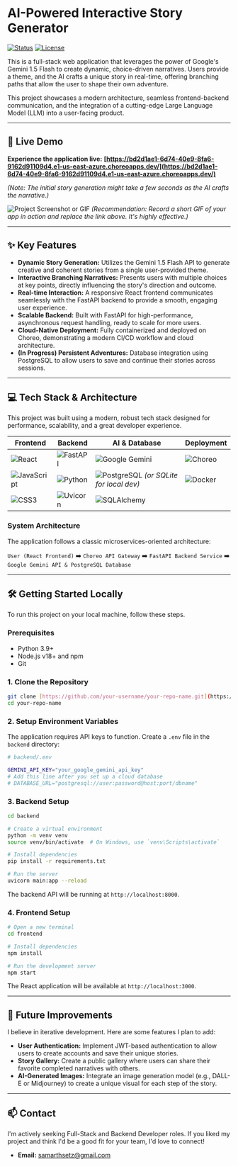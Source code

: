# AI-Powered Interactive Story Generator

[![Status](https://img.shields.io/badge/status-live-success.svg)]()
[![License](https://img.shields.io/badge/license-MIT-blue.svg)](/LICENSE)

This is a full-stack web application that leverages the power of Google's Gemini 1.5 Flash to create dynamic, choice-driven narratives. Users provide a theme, and the AI crafts a unique story in real-time, offering branching paths that allow the user to shape their own adventure.

This project showcases a modern architecture, seamless frontend-backend communication, and the integration of a cutting-edge Large Language Model (LLM) into a user-facing product.

---

## 🚀 Live Demo

**Experience the application live:** **[https://bd2d1ae1-6d74-40e9-8fa6-9162d91109d4.e1-us-east-azure.choreoapps.dev/](https://bd2d1ae1-6d74-40e9-8fa6-9162d91109d4.e1-us-east-azure.choreoapps.dev/)**

*(Note: The initial story generation might take a few seconds as the AI crafts the narrative.)*

![Project Screenshot or GIF](https://your-link-to-a-screenshot-or-gif.com/demo.gif)
*(Recommendation: Record a short GIF of your app in action and replace the link above. It's highly effective.)*

---

## ✨ Key Features

* **Dynamic Story Generation:** Utilizes the Gemini 1.5 Flash API to generate creative and coherent stories from a single user-provided theme.
* **Interactive Branching Narratives:** Presents users with multiple choices at key points, directly influencing the story's direction and outcome.
* **Real-time Interaction:** A responsive React frontend communicates seamlessly with the FastAPI backend to provide a smooth, engaging user experience.
* **Scalable Backend:** Built with FastAPI for high-performance, asynchronous request handling, ready to scale for more users.
* **Cloud-Native Deployment:** Fully containerized and deployed on Choreo, demonstrating a modern CI/CD workflow and cloud architecture.
* **(In Progress) Persistent Adventures:** Database integration using PostgreSQL to allow users to save and continue their stories across sessions.

---

## 💻 Tech Stack & Architecture

This project was built using a modern, robust tech stack designed for performance, scalability, and a great developer experience.

| Frontend                                                                                                                              | Backend                                                                                                                                  | AI & Database                                                                                                                                               | Deployment                                                                                                                             |
| ------------------------------------------------------------------------------------------------------------------------------------- | ---------------------------------------------------------------------------------------------------------------------------------------- | ----------------------------------------------------------------------------------------------------------------------------------------------------------- | -------------------------------------------------------------------------------------------------------------------------------------- |
| ![React](https://img.shields.io/badge/React-20232A?style=for-the-badge&logo=react&logoColor=61DAFB)                                     | ![FastAPI](https://img.shields.io/badge/FastAPI-005571?style=for-the-badge&logo=fastapi)                                                   | ![Google Gemini](https://img.shields.io/badge/Gemini_1.5_Flash-4285F4?style=for-the-badge&logo=google&logoColor=white)                                     | ![Choreo](https://img.shields.io/badge/Choreo-FF7300?style=for-the-badge&logo=wSo2&logoColor=white)                                       |
| ![JavaScript](https://img.shields.io/badge/JavaScript-F7DF1E?style=for-the-badge&logo=javascript&logoColor=black)                       | ![Python](https://img.shields.io/badge/Python-3776AB?style=for-the-badge&logo=python&logoColor=white)                                     | ![PostgreSQL](https://img.shields.io/badge/PostgreSQL-4169E1?style=for-the-badge&logo=postgresql&logoColor=white) *(or SQLite for local dev)* | ![Docker](https://img.shields.io/badge/Docker-2496ED?style=for-the-badge&logo=docker&logoColor=white)                                   |
| ![CSS3](https://img.shields.io/badge/CSS3-1572B6?style=for-the-badge&logo=css3&logoColor=white)                                         | ![Uvicorn](https://img.shields.io/badge/Uvicorn-009688?style=for-the-badge)                                                               | ![SQLAlchemy](https://img.shields.io/badge/SQLAlchemy-b30000?style=for-the-badge)                                                                          |                                                                                                                                        |

### System Architecture
The application follows a classic microservices-oriented architecture:

`User (React Frontend)` ➡️ `Choreo API Gateway` ➡️ `FastAPI Backend Service` ➡️ `Google Gemini API & PostgreSQL Database`

---

## 🛠️ Getting Started Locally

To run this project on your local machine, follow these steps.

### Prerequisites

* Python 3.9+
* Node.js v18+ and npm
* Git

### 1. Clone the Repository

```bash
git clone [https://github.com/your-username/your-repo-name.git](https://github.com/your-username/your-repo-name.git)
cd your-repo-name
```

### 2. Setup Environment Variables

The application requires API keys to function. Create a `.env` file in the `backend` directory:

```bash
# backend/.env

GEMINI_API_KEY="your_google_gemini_api_key"
# Add this line after you set up a cloud database
# DATABASE_URL="postgresql://user:password@host:port/dbname"
```

### 3. Backend Setup

```bash
cd backend

# Create a virtual environment
python -m venv venv
source venv/bin/activate  # On Windows, use `venv\Scripts\activate`

# Install dependencies
pip install -r requirements.txt

# Run the server
uvicorn main:app --reload
```
The backend API will be running at `http://localhost:8000`.

### 4. Frontend Setup

```bash
# Open a new terminal
cd frontend

# Install dependencies
npm install

# Run the development server
npm start
```
The React application will be available at `http://localhost:3000`.

---

## 🔮 Future Improvements

I believe in iterative development. Here are some features I plan to add:

* **User Authentication:** Implement JWT-based authentication to allow users to create accounts and save their unique stories.
* **Story Gallery:** Create a public gallery where users can share their favorite completed narratives with others.
* **AI-Generated Images:** Integrate an image generation model (e.g., DALL-E or Midjourney) to create a unique visual for each step of the story.

---

## 📫 Contact

I'm actively seeking Full-Stack and Backend Developer roles. If you liked my project and think I'd be a good fit for your team, I'd love to connect!

* **Email:** samarthsetz@gmail.com
